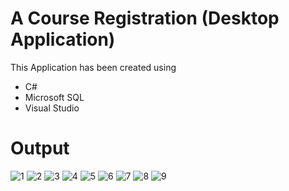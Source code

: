 # A Course Registration (Desktop Application)
This Application has been created using
- C#
- Microsoft SQL
- Visual Studio

# Output
![1](https://github.com/user-attachments/assets/da62db14-3540-43a8-8421-4e2d302b9b38)
![2](https://github.com/user-attachments/assets/41ea5e58-5ef9-4a31-b14c-1d0004f3dcd5)
![3](https://github.com/user-attachments/assets/1e73f235-a1d1-46bc-b903-002a470f156d)
![4](https://github.com/user-attachments/assets/c1b3b0ba-7b26-4ac3-b18c-18df7d208739)
![5](https://github.com/user-attachments/assets/b608955b-6f84-48bb-9633-5735a4c1a852)
![6](https://github.com/user-attachments/assets/7336a903-262d-41bc-90a7-9760ade1634a)
![7](https://github.com/user-attachments/assets/6ea02f37-879f-4aab-8054-9bad72163970)
![8](https://github.com/user-attachments/assets/a257656a-1942-436d-9ffd-0b916cae4d31)
![9](https://github.com/user-attachments/assets/8b071436-edfa-4343-b3c4-a550a40600a1)
